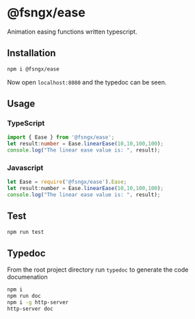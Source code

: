 # @fsngx/ease

Animation easing functions written typescript.

## Installation 
```sh
npm i @fsngx/ease
```

Now open `localhost:8080` and the typedoc can be seen.

## Usage

### TypeScript
```typescript
import { Ease } from '@fsngx/ease';
let result:number = Ease.linearEase(10,10,100,100);
console.log("The linear ease value is: ", result);
```

### Javascript
```javascript
let Ease = require('@fsngx/ease').Ease;
let result:number = Ease.linearEase(10,10,100,100);
console.log("The linear ease value is: ", result);
```

## Test 
```sh
npm run test
```

## Typedoc

From the root project directory run `typedoc` to generate the code documenation

``` sh
npm i
npm run doc
npm i -g http-server
http-server doc
```
